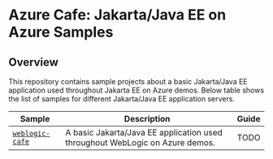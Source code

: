 # Azure Cafe: Jakarta/Java EE on Azure Samples

## Overview

This repository contains sample projects about a basic Jakarta/Java EE application used throughout Jakarta EE on Azure demos.
Below table shows the list of samples for different Jakarta/Java EE application servers.

| Sample                           | Description                                | Guide                            |
|----------------------------------|--------------------------------------------|----------------------------------|
| [`weblogic-cafe`](weblogic-cafe) | A basic Jakarta/Java EE application used throughout WebLogic on Azure demos. | TODO |
